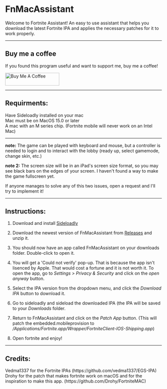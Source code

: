# FnMacAssistant
Welcome to Fortnite Assistant! An easy to use assistant that helps you download the latest Fortnite IPA and applies the necessary patches for it to work properly.
<hr/>
<h2>Buy me a coffee</h2>
If you found this program useful and want to support me, buy me a coffee!

<a href="https://www.buymeacoffee.com/Isacucho" target="_blank"><img src="https://cdn.buymeacoffee.com/buttons/default-orange.png" alt="Buy Me A Coffee" height="41" width="174"></a>
<hr/>
<h2>Requirments:</h2> 
Have Sideloadly installed on your mac <br/>
Mac must be on MacOS 15.0 or later <br/>
A mac with an M series chip. (Fortnite mobile will never work on an Intel Mac)

<hr/>

**note:** The game can be played with keyboard and mouse, but a controller is needed to login and to interact with the lobby (ready up, select gamemode, change skin, etc.) 

**note 2:** The screen size will be in an iPad's screen size format, so you may see black bars on the edges of your screen. I haven't found a way to make the game fullscreen yet. 

If anyone manages to solve any of this two issues, open a request and I'll try to implement it!
<hr/>

<h2>Instructions:</h2>

1. Download and install [Sideloadly](https://sideloadly.io)

2. Download the newest version of FnMacAssistant from [Releases](https://github.com/isacucho/FnMacAssistant/releases) and unzip it.

3. You should now have an app called FnMacAssistant on your downloads folder. Double-click to open it.

4. You will get a 'Could not verify' pop-up. That is because the app isn't lisenced by Apple. That would cost a fortune and it is not worth it. To open the app, go to _Settings > Privacy & Security_ and click on the _open anyway_ button.

5. Select the IPA version from the dropdown menu, and click the _Download IPA_ button to download it.

6. Go to sideloadly and sideload the downloaded IPA (the IPA will be saved to your _Downloads_ folder.

7. Return to FnMacAssistant and click on the _Patch App_ button. (This will patch the embedded.mobileprovision to _/Applications/Fortnite.app/Wrapper/FortniteClient-IOS-Shipping.app_)

8. Open fortnite and enjoy!

<hr/>

<h2>Credits:</h2>
Vedma1337 for the Fortnite IPAs (https://github.com/vedma1337/EGS-IPA) <br/>
Drohy for the patch that makes fortnite work on macOS and for the inspiration to make this app. (https://github.com/Drohy/FortniteMAC)
